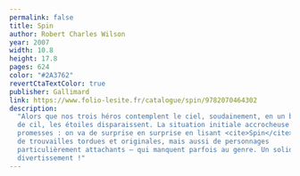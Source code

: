```yaml
---
permalink: false
title: Spin
author: Robert Charles Wilson
year: 2007
width: 10.8
height: 17.8
pages: 624
color: "#2A3762"
revertCtaTextColor: true
publisher: Gallimard
link: https://www.folio-lesite.fr/catalogue/spin/9782070464302
description:
  "Alors que nos trois héros contemplent le ciel, soudainement, en un battement
  de cil, les étoiles disparaissent. La situation initiale accrocheuse tient ses
  promesses : on va de surprise en surprise en lisant <cite>Spin</cite>, rempli
  de trouvailles tordues et originales, mais aussi de personnages
  particulièrement attachants — qui manquent parfois au genre. Un solide
  divertissement !"
---
```

